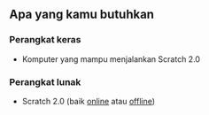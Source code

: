 ## Apa yang kamu butuhkan

### Perangkat keras

+ Komputer yang mampu menjalankan Scratch 2.0

### Perangkat lunak

+ Scratch 2.0 (baik [online](https://scratch.mit.edu/projects/editor/) atau [offline](https://scratch.mit.edu/scratch2download/))